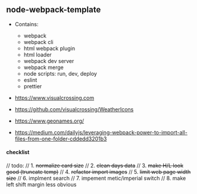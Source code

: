 ## node-webpack-template

- Contains:
  - webpack
  - webpack cli
  - html webpack plugin
  - html loader
  - webpack dev server
  - webpack merge
  - node scripts: run, dev, deploy
  - eslint
  - prettier

- https://www.visualcrossing.com
- https://github.com/visualcrossing/WeatherIcons
- https://www.geonames.org/
- https://medium.com/dailyjs/leveraging-webpack-power-to-import-all-files-from-one-folder-cddedd3201b3

#### checklist
// todo:
// 1. ~~normalize card size~~
// 2. ~~clean days data~~
// 3. ~~make H/L look good (truncate temp)~~
// 4. ~~refactor import images~~
// 5. ~~limit web page width size~~
// 6. implment search
// 7. impement metic/imperial switch
// 8. make left shift margin less obvious